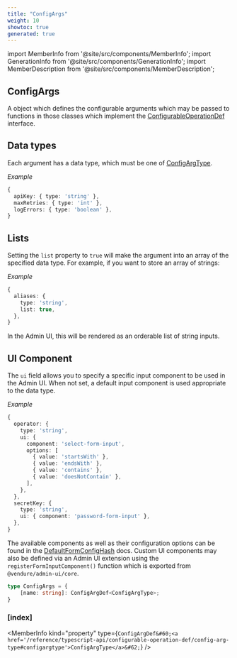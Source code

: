 ```yaml
---
title: "ConfigArgs"
weight: 10
showtoc: true
generated: true
---
```

<!-- This file was generated from the Vendure source. Do not modify. Instead, re-run the "docs:build" script -->
import MemberInfo from '@site/src/components/MemberInfo';
import GenerationInfo from '@site/src/components/GenerationInfo';
import MemberDescription from '@site/src/components/MemberDescription';


## ConfigArgs

<GenerationInfo sourceFile="packages/core/src/common/configurable-operation.ts" sourceLine="140" packageName="@vendure/core" />

A object which defines the configurable arguments which may be passed to
functions in those classes which implement the <a href='/reference/typescript-api/configurable-operation-def/#configurableoperationdef'>ConfigurableOperationDef</a> interface.

## Data types
Each argument has a data type, which must be one of <a href='/reference/typescript-api/configurable-operation-def/config-arg-type#configargtype'>ConfigArgType</a>.

*Example*

```ts
{
  apiKey: { type: 'string' },
  maxRetries: { type: 'int' },
  logErrors: { type: 'boolean' },
}
```

## Lists
Setting the `list` property to `true` will make the argument into an array of the specified
data type. For example, if you want to store an array of strings:

*Example*

```ts
{
  aliases: {
    type: 'string',
    list: true,
  },
}
```
In the Admin UI, this will be rendered as an orderable list of string inputs.

## UI Component
The `ui` field allows you to specify a specific input component to be used in the Admin UI.
When not set, a default input component is used appropriate to the data type.

*Example*

```ts
{
  operator: {
    type: 'string',
    ui: {
      component: 'select-form-input',
      options: [
        { value: 'startsWith' },
        { value: 'endsWith' },
        { value: 'contains' },
        { value: 'doesNotContain' },
      ],
    },
  },
  secretKey: {
    type: 'string',
    ui: { component: 'password-form-input' },
  },
}
```
The available components as well as their configuration options can be found in the <a href='/reference/typescript-api/configurable-operation-def/default-form-config-hash#defaultformconfighash'>DefaultFormConfigHash</a> docs.
Custom UI components may also be defined via an Admin UI extension using the `registerFormInputComponent()` function
which is exported from `@vendure/admin-ui/core`.

```ts title="Signature"
type ConfigArgs = {
    [name: string]: ConfigArgDef<ConfigArgType>;
}
```

<div className="members-wrapper">

### [index]

<MemberInfo kind="property" type={`ConfigArgDef&#60;<a href='/reference/typescript-api/configurable-operation-def/config-arg-type#configargtype'>ConfigArgType</a>&#62;`}   />




</div>
